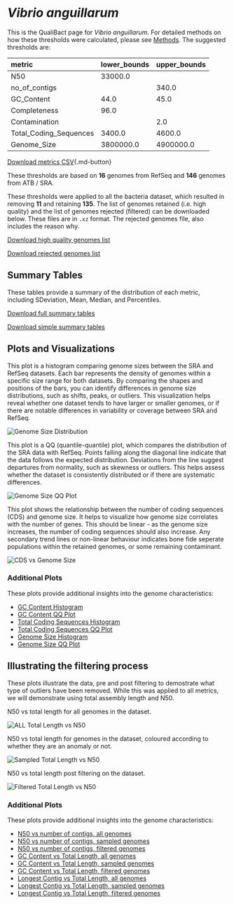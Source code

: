 # *Vibrio anguillarum*

This is the QualiBact page for *Vibrio anguillarum*. For detailed methods on how these thresholds were calculated, please see [Methods](../../methods.md).
The suggested thresholds are: 

| metric                 | lower_bounds   | upper_bounds   |
|:-----------------------|:---------------|:---------------|
| N50                    | 33000.0        |                |
| no_of_contigs          |                | 340.0          |
| GC_Content             | 44.0           | 45.0           |
| Completeness           | 96.0           |                |
| Contamination          |                | 2.0            |
| Total_Coding_Sequences | 3400.0         | 4600.0         |
| Genome_Size            | 3800000.0      | 4900000.0      |

[Download metrics CSV](Vibrio_anguillarum_metrics.csv){.md-button}


These thresholds are based on **16** genomes from RefSeq and **146** genomes from ATB / SRA.

These thresholds were applied to all the bacteria dataset, which resulted in removing **11** and retaining **135**.
The list of genomes retained (i.e. high quality) and the list of genomes rejected (filtered) can be downloaded below. These files are in `.xz` format. The rejected genomes file, also includes the reason why.

[Download high quality genomes list](Vibrio_anguillarum_high_quality_genomes.csv.xz)


[Download rejected genomes list](Vibrio_anguillarum_filtered_out_genomes.csv.xz)



## Summary Tables
These tables provide a summary of the distribution of each metric, including SDeviation, Mean, Median, and Percentiles.

[Download full summary tables](summary.csv)

[Download simple summary tables](selected_summary.csv)

## Plots and Visualizations

This plot is a histogram comparing genome sizes between the SRA and RefSeq datasets. Each bar represents the density of genomes within a specific size range for both datasets. By comparing the shapes and positions of the bars, you can identify differences in genome size distributions, such as shifts, peaks, or outliers. This visualization helps reveal whether one dataset tends to have larger or smaller genomes, or if there are notable differences in variability or coverage between SRA and RefSeq.

![Genome Size Distribution](Genome_Size_refseq_histogram_kde.png)

This plot is a QQ (quantile-quantile) plot, which compares the distribution of the SRA data with RefSeq. Points falling along the diagonal line indicate that the data follows the expected distribution. Deviations from the line suggest departures from normality, such as skewness or outliers. This helps assess whether the dataset is consistently distributed or if there are systematic differences.

![Genome Size QQ Plot](Genome_Size_refseq_qqplot.png)

This plot shows the relationship between the number of coding sequences (CDS) and genome size. It helps to visualize how genome size correlates with the number of genes. This should be linear - as the genome size increases, the number of coding sequences should also increase. Any secondary trend lines or non-linear behaviour indicates bone fide seperate populations within the retained genomes, or some remaining contaminant. 

![CDS vs Genome Size](Vibrio_anguillarum_CDS_vs_Genome_Size.png)

### Additional Plots

These plots provide additional insights into the genome characteristics:

- [GC Content Histogram](GC_Content_refseq_histogram_kde.png)
- [GC Content QQ Plot](GC_Content_refseq_qqplot.png)
- [Total Coding Sequences Histogram](Total_Coding_Sequences_refseq_histogram_kde.png)
- [Total Coding Sequences QQ Plot](Total_Coding_Sequences_refseq_qqplot.png)
- [Genome Size Histogram](Genome_Size_refseq_histogram_kde.png)
- [Genome Size QQ Plot](Genome_Size_refseq_qqplot.png)
## Illustrating the filtering process
These plots illustrate the data, pre and post filtering to demostrate what type of outliers have been removed. While this was applied to all metrics, we will demonstrate using total assembly length and N50.

N50 vs total length for all genomes in the dataset.

![ALL Total Length vs N50](Vibrio_anguillarum_all_total_length_N50.png)

N50 vs total length for genomes in the dataset, coloured according to whether they are an anomaly or not.

![Sampled Total Length vs N50](Vibrio_anguillarum_sample_total_length_N50.png)

N50 vs total length post filtering on the dataset.

![Filtered Total Length vs N50](Vibrio_anguillarum_filt_total_length_N50.png)

### Additional Plots

These plots provide additional insights into the genome characteristics:

- [N50 vs number of contigs, all genomes](Vibrio_anguillarum_all_N50_number.png)
- [N50 vs number of contigs, sampled genomes](Vibrio_anguillarum_sample_N50_number.png)
- [N50 vs number of contigs, filtered genomes](Vibrio_anguillarum_filt_N50_number.png)
- [GC Content vs Total Length, all genomes](Vibrio_anguillarum_all_total_length_GC_Content.png)
- [GC Content vs Total Length, sampled genomes](Vibrio_anguillarum_sample_total_length_GC_Content.png)
- [GC Content vs Total Length, filtered genomes](Vibrio_anguillarum_filt_total_length_GC_Content.png)
- [Longest Contig vs Total Length, all genomes](Vibrio_anguillarum_all_total_length_longest.png)
- [Longest Contig vs Total Length, sampled genomes](Vibrio_anguillarum_sample_total_length_longest.png)
- [Longest Contig vs Total Length, filtered genomes](Vibrio_anguillarum_filt_total_length_longest.png)
